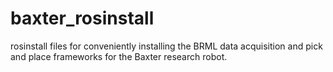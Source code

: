 # baxter_rosinstall
rosinstall files for conveniently installing the BRML data acquisition and pick and place frameworks for the Baxter research robot.
